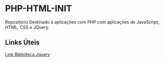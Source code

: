 # PHP-HTML-INIT
Repositório Destinado à aplicações com PHP com aplicações de JavaScript, HTML, CSS e JQuery.

## Links Úteis

[Link Biblioteca Jquery](https://releases.jquery.com/)
